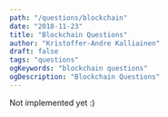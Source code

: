 ```yaml
---
path: "/questions/blockchain"
date: "2018-11-23"
title: "Blockchain Questions"
author: "Kristoffer-Andre Kalliainen"
draft: false
tags: "questions"
ogKeywords: "blockchain questions"
ogDescription: "Blockchain Questions"
---
```


Not implemented yet :)
